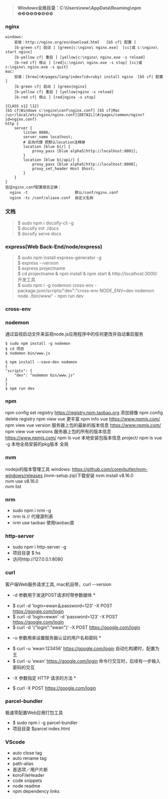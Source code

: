 
> **Windows全局目录：C:\Users\new\AppData\Roaming\npm**
❷❸❹❺❻❼❽❾❿
### nginx

```
windows: 
    安装：http://nginx.org/en/download.html   [b5 cf| 配置 ]
    [b-green cf| 启动 ] [green|c:\nginx\ nginx.exe]  [cc|或 c:\nginx\ start nginx]
    [b-yellow cf| 重启 ] [yellow|c:\nginx\ nginx.exe -s reload]  
    [b-red cf| 停止 ] [red|c:\nginx\ nginx.exe -s stop] [cc|或 c:\nginx\ nginx.exe -s quit]
mac: 
    安装：[brew](#/pages/lang/index?id=ruby) install nginx  [b5 cf| 配置 ]
    [b-green cf| 启动 ] [green|nginx]    
    [b-yellow cf| 重启 ] [yellow|nginx -s reload]  
    [b-red cf| 停止 ] [red|nginx -s stop]
```
```
[CLASS s12 l12]
[b5 cf|Windows c:\nginx\conf\nginx.conf] [b5 cf|Mac /usr/local/etc/nginx/nginx.conf][DETAIL](#/pages/common/nginx?id=nginx.conf)
http {
    server {
        listen 8080;
        server_name localhost;
        # 反向代理 把默认location注释掉
        location [blue b|/] {
            proxy_pass [blue alpha5|http://localhost:8001];
        }
        location [blue b|/api/] {
            proxy_pass [blue alpha5|http://localhost:8000];
            proxy_set_header Host $host;
        }
    }
}
验证nginx.conf配置是否正确：
  nginx -t                     默认/conf/nginx.conf
  nginx -tc /conf/aliase.conf  自定义名称
```

### 文档
>$ sudo npm i docsify-cli -g<br>
>$ docsify init ./docs<br>
>$ docsify serve docs


### express(Web Back-End/node/express)
>$ sudo npm install express-generator -g<br>
>$ express --version<br>
>$ express projectname<br>
>$ cd projectname & npm install & npm start & http://localhost:3000/<br>
 开发工具 <br>
>$ sudo npm i -g nodemon cross-env  - package.json/scripts/"dev":"cross-env NODE_ENV=dev nodemon node ./bin/www"  - npm run dev


### cross-env

### nodemon
通过监视启动文件来监视node.js应用程序中的任何更改并自动重启服务
```全局
$ sudo npm install -g nodemon
$ cd 项目
$ nodemon bin/www.js
```
```本地
$ npm install --save-dev nodemon
{
"scripts": {
    "dev": "nodemon bin/www.js"
}
}
$ npm run dev
```
### npm
npm config set registry https://registry.npm.taobao.org  添加镜像  npm config delete registry
npm view vue            更丰富 npm info vue        https://www.npmjs.com/
npm view vue version    服务器上包的最新的版本信息   https://www.npmjs.com/
npm view vue versions   服务器上包的所有的版本信息   https://www.npmjs.com/
npm ls vue              本地安装包版本信息          project/
npm ls vue -g           本地全局安装的pkg版本       全局

### nvm 
nodejs的版本管理工具
windows: https://github.com/coreybutler/nvm-windows/releases (nvm-setup.zip)下载安装
nvm install v8.16.0  
nvm use v8.16.0  
nvm list    

### nrm
+ sudo npm i nrm -g
+ nrm ls // 代理源列表
+ nrm use taobao 使用taobao源

### http-server
- sudo npm i http-server -g
- 项目目录 $ hs   
- 访问http://127.0.0.1:8080

### curl
客户端Web服务请求工具, mac机自带，curl --version
 * -d 参数用于发送POST请求时带参数据体 *
+ $ curl -d 'login=ewan＆password=123' -X POST https://google.com/login
+ $ curl -d 'login=ewan' -d 'password=123' -X POST https://google.com/login
+ $ curl -d '{"login":"ewan"}' -X POST https://google.com/login
 * -u 参数用来设置服务器认证的用户名和密码 *
+ $ curl -u 'ewan:123456' https://google.com/login   自动化构建时，配置为王
+ $ curl -u 'ewan' https://google.com/login  命令行交互时，后续有一步输入密码的交互
 * -X 参数指定 HTTP 请求的方法 *
+ $ curl -X POST https://google.com/login

### parcel-bundler
极速零配置Web应用打包工具
+ $ sudo npm i -g parcel-bundler
+ 项目目录 $parcel index.html


### VScode
+ auto close tag
+ auto rename tag
+ path-alias
+ 首选项／用户片断 
+ koroFileHeader
+ code snippets
+ node readme
+ npm dependency links








































